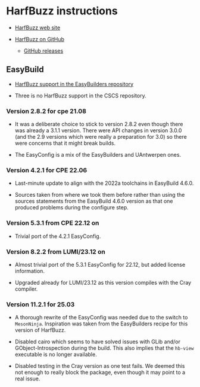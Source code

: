 # HarfBuzz instructions

-   [HarfBuzz web site](https://harfbuzz.github.io/)

-   [HarfBuzz on GitHub](https://github.com/harfbuzz/harfbuzz)

    -   [GitHub releases](https://github.com/harfbuzz/harfbuzz/releases)


## EasyBuild

-   [HarfBuzz support in the EasyBuilders repository](https://github.com/easybuilders/easybuild-easyconfigs/tree/develop/easybuild/easyconfigs/h/HarfBuzz)

-   Three is no HarfBuzz support in the CSCS repository.


### Version 2.8.2 for cpe 21.08

-   It was a deliberate choice to stick to version 2.8.2 even though there
    was already a 3.1.1 version. There were API changes in version 3.0.0 (and
    the 2.9 versions which were really a preparation for 3.0) so there were
    concerns that it might break builds.

-   The EasyConfig is a mix of the EasyBuilders and UAntwerpen ones.

### Version 4.2.1 for CPE 22.06

-   Last-minute update to align with the 2022a toolchains in EasyBuild 4.6.0.

-   Sources taken from where we took them before rather than using the sources
    statements from the EasyBuild 4.6.0 version as that one produced problems
    during the configure step.


### Version 5.3.1 from CPE 22.12 on

-   Trivial port of the 4.2.1 EasyConfig.


### Version 8.2.2 from LUMI/23.12 on

-   Almost trivial port of the 5.3.1 EasyConfig for 22.12, but added license 
    information. 
    
-   Upgraded already for LUMI/23.12 as this version compiles with the Cray compiler.


### Version 11.2.1 for 25.03

-   A thorough rewrite of the EasyConfig was needed due to the switch to `MesonNinja`. 
    Inspiration was taken from the EasyBuilders recipe for this version of HarfBuzz.

-   Disabled cairo which seems to have solved issues with GLib and/or GObject-Introspection
    during the build. This also implies that the `hb-view` executable is no longer available.

-   Disabled testing in the Cray version as one test fails. We deemed this not enough 
    to really block the package, even though it may point to a real issue.
    